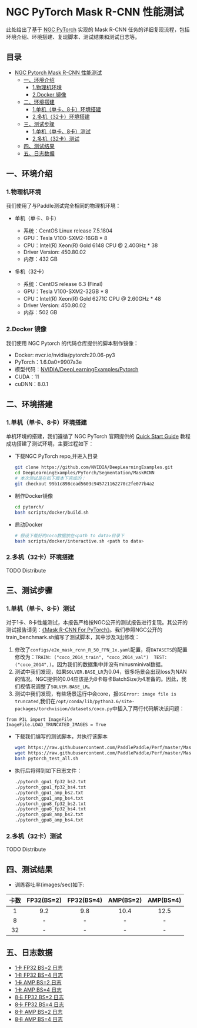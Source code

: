 # NGC PyTorch Mask R-CNN 性能测试

此处给出了基于 [NGC PyTorch](https://github.com/NVIDIA/DeepLearningExamples/tree/master/PyTorch/Segmentation/MaskRCNN) 实现的 Mask R-CNN 任务的详细复现流程，包括环境介绍、环境搭建、复现脚本、测试结果和测试日志等。

<!-- omit in toc -->
## 目录
- [NGC Pytorch Mask R-CNN 性能测试](#ngc-pytorch-mask-r-cnn-性能测试)
  - [一、环境介绍](#一环境介绍)
    - [1.物理机环境](#1物理机环境)
    - [2.Docker 镜像](#2docker-镜像)
  - [二、环境搭建](#二环境搭建)
    - [1.单机（单卡、8卡）环境搭建](#1单机单卡8卡环境搭建)
    - [2.多机（32卡）环境搭建](#2多机32卡环境搭建)
  - [三、测试步骤](#三测试步骤)
    - [1.单机（单卡、8卡）测试](#1单机单卡8卡测试)
    - [2.多机（32卡）测试](#2多机32卡测试)
  - [四、测试结果](#四测试结果)
  - [五、日志数据](#五日志数据)

## 一、环境介绍

### 1.物理机环境

我们使用了与Paddle测试完全相同的物理机环境：

- 单机（单卡、8卡）
  - 系统：CentOS Linux release 7.5.1804
  - GPU：Tesla V100-SXM2-16GB * 8
  - CPU：Intel(R) Xeon(R) Gold 6148 CPU @ 2.40GHz * 38
  - Driver Version: 450.80.02
  - 内存：432 GB

- 多机（32卡）
  - 系统：CentOS release 6.3 (Final)
  - GPU：Tesla V100-SXM2-32GB * 8
  - CPU：Intel(R) Xeon(R) Gold 6271C CPU @ 2.60GHz * 48
  - Driver Version: 450.80.02
  - 内存：502 GB

### 2.Docker 镜像

我们使用 NGC Pytorch 的代码仓库提供的脚本制作镜像：

- Docker: nvcr.io/nvidia/pytorch:20.06-py3
- PyTorch：1.6.0a0+9907a3e
- 模型代码：[NVIDIA/DeepLearningExamples/Pytorch](https://github.com/NVIDIA/DeepLearningExamples/tree/master/PyTorch/Segmentation/MaskRCNN)
- CUDA：11
- cuDNN：8.0.1

## 二、环境搭建

### 1.单机（单卡、8卡）环境搭建

单机环境的搭建，我们遵循了 NGC PyTorch 官网提供的 [Quick Start Guide](https://github.com/NVIDIA/DeepLearningExamples/tree/master/PyTorch/Segmentation/MaskRCNN#quick-start-guide) 教程成功搭建了测试环境，主要过程如下：

- 下载NGC PyTorch repo,并进入目录

   ```bash
   git clone https://github.com/NVIDIA/DeepLearningExamples.git
   cd DeepLearningExamples/PyTorch/Segmentation/MaskRCNN
   # 本次测试是在如下版本下完成的：
   git checkout 99b1c898cead5603c945721162270c2fe077b4a2
   ```

- 制作Docker镜像

   ```bash
   cd pytorch/
   bash scripts/docker/build.sh
   ```

- 启动Docker

   ```bash
   # 假设下载好的coco数据放在<path to data>目录下
   bash scripts/docker/interactive.sh <path to data>
   ```
   
### 2.多机（32卡）环境搭建

TODO Distribute

## 三、测试步骤

### 1.单机（单卡、8卡）测试

对于1卡、8卡性能测试，本报告严格按NGC公开的测试报告进行复现。其公开的测试报告请见：[《Mask R-CNN For PyTorch》](https://github.com/NVIDIA/DeepLearningExamples/tree/master/PyTorch/Segmentation/MaskRCNN)。我们参照NGC公开的train_benchmark.sh编写了测试脚本，其中涉及3出修改：
1. 修改了`configs/e2e_mask_rcnn_R_50_FPN_1x.yaml`配置，将`DATASETS`的配置修改为：`TRAIN: ("coco_2014_train", "coco_2014_val")  TEST: ("coco_2014",)`。因为我们的数据集中并没有minusminival数据。
2. 测试中我们发现，如果`SOLVER.BASE_LR`为0.04，很多场景会出现loss为NAN的情况。NGC提供的0.04应该是为8卡每卡BatchSize为4准备的。因此，我们视情况调整了`SOLVER.BASE_LR`。
3. 测试中我们发现，有些场景运行中会core，报`OSError: image file is truncated`,我们在`/opt/conda/lib/python3.6/site-packages/torchvision/datasets/coco.py`中插入了两行代码解决该问题：
  ```
  from PIL import ImageFile
  ImageFile.LOAD_TRUNCATED_IMAGES = True
  ```

- 下载我们编写的测试脚本，并执行该脚本

   ```bash
   wget https://raw.githubusercontent.com/PaddlePaddle/Perf/master/MaskRCNN/OtherReports/PyTorch/scripts/pytorch_test_all.sh
   wget https://raw.githubusercontent.com/PaddlePaddle/Perf/master/MaskRCNN/OtherReports/PyTorch/scripts/pytorch_test_base.sh
   bash pytorch_test_all.sh
   ```

- 执行后将得到如下日志文件：

   ```bash
   ./pytorch_gpu1_fp32_bs2.txt
   ./pytorch_gpu1_fp32_bs4.txt
   ./pytorch_gpu1_amp_bs2.txt
   ./pytorch_gpu1_amp_bs4.txt
   ./pytorch_gpu8_fp32_bs2.txt
   ./pytorch_gpu8_fp32_bs4.txt
   ./pytorch_gpu8_amp_bs2.txt
   ./pytorch_gpu8_amp_bs4.txt
   ```

### 2.多机（32卡）测试

TODO Distribute

## 四、测试结果

- 训练吞吐率(images/sec)如下:

|卡数 | FP32(BS=2) | FP32(BS=4) | AMP(BS=2) | AMP(BS=4)|
|:-----:|:-----:|:-----:|:-----:|:-----:|
|1 | 9.2 | 9.8 | 10.4 | 12.5 |
|8 | - | - | - | - |
|32 | - | - | - | - |

## 五、日志数据
- [1卡 FP32 BS=2 日志](./logs/pytorch_gpu1_fp32_bs2.txt)
- [1卡 FP32 BS=4 日志](./logs/pytorch_gpu1_fp32_bs4.txt)
- [1卡 AMP BS=2 日志](./logs/pytorch_gpu1_amp_bs2.txt)
- [1卡 AMP BS=4 日志](./logs/pytorch_gpu1_amp_bs4.txt)
- [8卡 FP32 BS=2 日志](./logs/pytorch_gpu8_fp32_bs2.txt)
- [8卡 FP32 BS=4 日志](./logs/pytorch_gpu8_fp32_bs4.txt)
- [8卡 AMP BS=2 日志](./logs/pytorch_gpu8_amp_bs2.txt)
- [8卡 AMP BS=4 日志](./logs/pytorch_gpu8_amp_bs4.txt)
